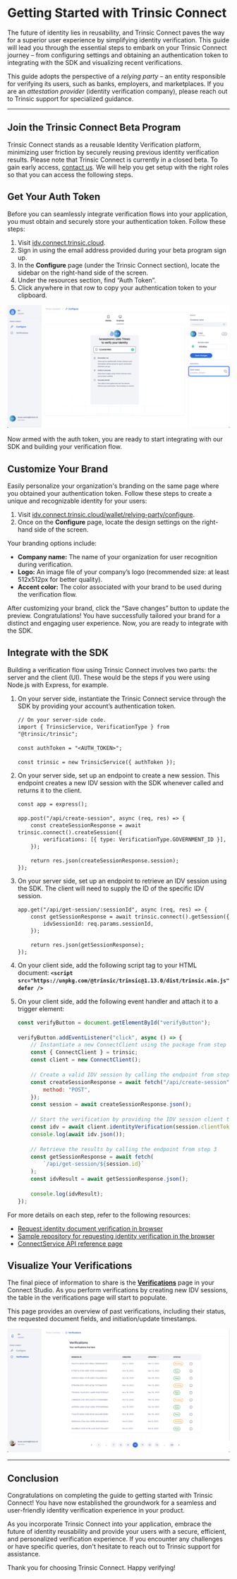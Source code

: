 # Getting Started with Trinsic Connect

The future of identity lies in reusability, and Trinsic Connect paves the way for a superior user experience by simplifying identity verification. This guide will lead you through the essential steps to embark on your Trinsic Connect journey – from configuring settings and obtaining an authentication token to integrating with the SDK and visualizing recent verifications.

This guide adopts the perspective of a _relying party_ – an entity responsible for verifying its users, such as banks, employers, and marketplaces. If you are an _attestation provider_ (identity verification company), please reach out to Trinsic support for specialized guidance.

---

## Join the Trinsic Connect Beta Program

Trinsic Connect stands as a reusable Identity Verification platform, minimizing user friction by securely reusing previous identity verification results. Please note that Trinsic Connect is currently in a closed beta. To gain early access, [contact us](mailto:contact@trinsic.id). We will help you get setup with the right roles so that you can access the following steps.

## Get Your Auth Token

Before you can seamlessly integrate verification flows into your application, you must obtain and securely store your authentication token. Follow these steps:

1. Visit [idv.connect.trinsic.cloud](https://idv.connect.trinsic.cloud/).
2. Sign in using the email address provided during your beta program sign up.
3. In the **Configure** page (under the Trinsic Connect section), locate the sidebar on the right-hand side of the screen.
4. Under the resources section, find “Auth Token”.
5. Click anywhere in that row to copy your authentication token to your clipboard.

![Your Auth Token](../_static/images/connect-auth-token.png)

Now armed with the auth token, you are ready to start integrating with our SDK and building your verification flow.

## Customize Your Brand

Easily personalize your organization's branding on the same page where you obtained your authentication token. Follow these steps to create a unique and recognizable identity for your users:

1. Visit [idv.connect.trinsic.cloud/wallet/relying-party/configure](https://idv.connect.trinsic.cloud/wallet/relying-party-configure).
2. Once on the **Configure** page, locate the design settings on the right-hand side of the screen.

Your branding options include:

-   **Company name:** The name of your organization for user recognition during verification.
-   **Logo:** An image file of your company’s logo (recommended size: at least 512x512px for better quality).
-   **Accent color:** The color associated with your brand to be used during the verification flow.

After customizing your brand, click the “Save changes” button to update the preview. Congratulations! You have successfully tailored your brand for a distinct and engaging user experience. Now, you are ready to integrate with the SDK.

## **Integrate with the SDK**

Building a verification flow using Trinsic Connect involves two parts: the server and the client (UI). These would be the steps if you were using Node.js with Express, for example.

1. On your server side, instantiate the Trinsic Connect service through the SDK by providing your account’s authentication token.

    ```tsx
    // On your server-side code.
    import { TrinsicService, VerificationType } from "@trinsic/trinsic";

    const authToken = "<AUTH_TOKEN>";

    const trinsic = new TrinsicService({ authToken });
    ```

2. On your server side, set up an endpoint to create a new session. This endpoint creates a new IDV session with the SDK whenever called and returns it to the client.

    ```tsx
    const app = express();

    app.post("/api/create-session", async (req, res) => {
        const createSessionResponse = await trinsic.connect().createSession({
            verifications: [{ type: VerificationType.GOVERNMENT_ID }],
        });

        return res.json(createSessionResponse.session);
    });
    ```

3. On your server side, set up an endpoint to retrieve an IDV session using the SDK. The client will need to supply the ID of the specific IDV session.

    ```tsx
    app.get("/api/get-session/:sessionId", async (req, res) => {
        const getSessionResponse = await trinsic.connect().getSession({
            idvSessionId: req.params.sessionId,
        });

        return res.json(getSessionResponse);
    });
    ```

4. On your client side, add the following script tag to your HTML document: **`<script src="https://unpkg.com/@trinsic/trinsic@1.13.0/dist/trinsic.min.js" defer />`**

5. On your client side, add the following event handler and attach it to a trigger element:

    ```jsx
    const verifyButton = document.getElementById("verifyButton");

    verifyButton.addEventListener("click", async () => {
        // Instantiate a new ConnectClient using the package from step 4
        const { ConnectClient } = trinsic;
        const client = new ConnectClient();

        // Create a valid IDV session by calling the endpoint from step 2
        const createSessionResponse = await fetch("/api/create-session", {
            method: "POST",
        });
        const session = await createSessionResponse.json();

        // Start the verification by providing the IDV session client token
        const idv = await client.identityVerification(session.clientToken);
        console.log(await idv.json());

        // Retrieve the results by calling the endpoint from step 3
        const getSessionResponse = await fetch(
            `/api/get-session/${session.id}`
        );
        const idvResult = await getSessionResponse.json();

        console.log(idvResult);
    });
    ```

For more details on each step, refer to the following resources:

-   [Request identity document verification in browser](https://docs.trinsic.id/examples/idv-browser/)
-   [Sample repository for requesting identity verification in the browser](https://github.com/trinsic-id/sdk/tree/main/examples/idv-browser)
-   [ConnectService API reference page](https://docs.trinsic.id/reference/services/connect-service/)

## Visualize Your Verifications

The final piece of information to share is the **[Verifications](https://idv.connect.trinsic.cloud/wallet/relying-party/verifications)** page in your Connect Studio. As you perform verifications by creating new IDV sessions, the table in the verifications page will start to populate.

This page provides an overview of past verifications, including their status, the requested document fields, and initiation/update timestamps.

![Verifications Page](../_static/images/connect-verifications-page.png)

---

## **Conclusion**

Congratulations on completing the guide to getting started with Trinsic Connect! You have now established the groundwork for a seamless and user-friendly identity verification experience in your product.

As you incorporate Trinsic Connect into your application, embrace the future of identity reusability and provide your users with a secure, efficient, and personalized verification experience. If you encounter any challenges or have specific queries, don't hesitate to reach out to Trinsic support for assistance.

Thank you for choosing Trinsic Connect. Happy verifying!
